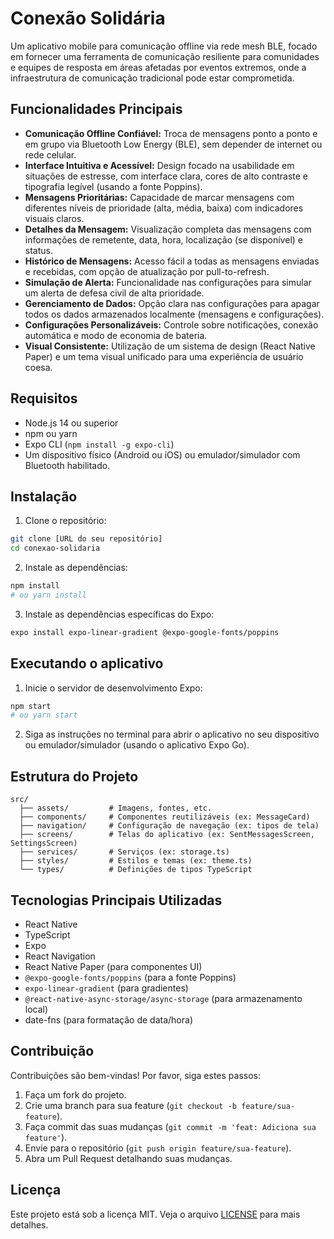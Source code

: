 # Conexão Solidária

Um aplicativo mobile para comunicação offline via rede mesh BLE, focado em fornecer uma ferramenta de comunicação resiliente para comunidades e equipes de resposta em áreas afetadas por eventos extremos, onde a infraestrutura de comunicação tradicional pode estar comprometida.

## Funcionalidades Principais

- **Comunicação Offline Confiável:** Troca de mensagens ponto a ponto e em grupo via Bluetooth Low Energy (BLE), sem depender de internet ou rede celular.
- **Interface Intuitiva e Acessível:** Design focado na usabilidade em situações de estresse, com interface clara, cores de alto contraste e tipografia legível (usando a fonte Poppins).
- **Mensagens Prioritárias:** Capacidade de marcar mensagens com diferentes níveis de prioridade (alta, média, baixa) com indicadores visuais claros.
- **Detalhes da Mensagem:** Visualização completa das mensagens com informações de remetente, data, hora, localização (se disponível) e status.
- **Histórico de Mensagens:** Acesso fácil a todas as mensagens enviadas e recebidas, com opção de atualização por pull-to-refresh.
- **Simulação de Alerta:** Funcionalidade nas configurações para simular um alerta de defesa civil de alta prioridade.
- **Gerenciamento de Dados:** Opção clara nas configurações para apagar todos os dados armazenados localmente (mensagens e configurações).
- **Configurações Personalizáveis:** Controle sobre notificações, conexão automática e modo de economia de bateria.
- **Visual Consistente:** Utilização de um sistema de design (React Native Paper) e um tema visual unificado para uma experiência de usuário coesa.

## Requisitos

- Node.js 14 ou superior
- npm ou yarn
- Expo CLI (`npm install -g expo-cli`)
- Um dispositivo físico (Android ou iOS) ou emulador/simulador com Bluetooth habilitado.

## Instalação

1. Clone o repositório:
```bash
git clone [URL do seu repositório]
cd conexao-solidaria
```

2. Instale as dependências:
```bash
npm install
# ou yarn install
```

3. Instale as dependências específicas do Expo:
```bash
expo install expo-linear-gradient @expo-google-fonts/poppins
```

## Executando o aplicativo

1. Inicie o servidor de desenvolvimento Expo:
```bash
npm start
# ou yarn start
```

2. Siga as instruções no terminal para abrir o aplicativo no seu dispositivo ou emulador/simulador (usando o aplicativo Expo Go).

## Estrutura do Projeto

```
src/
  ├── assets/         # Imagens, fontes, etc.
  ├── components/     # Componentes reutilizáveis (ex: MessageCard)
  ├── navigation/     # Configuração de navegação (ex: tipos de tela)
  ├── screens/        # Telas do aplicativo (ex: SentMessagesScreen, SettingsScreen)
  ├── services/       # Serviços (ex: storage.ts)
  ├── styles/         # Estilos e temas (ex: theme.ts)
  └── types/          # Definições de tipos TypeScript
```

## Tecnologias Principais Utilizadas

- React Native
- TypeScript
- Expo
- React Navigation
- React Native Paper (para componentes UI)
- `@expo-google-fonts/poppins` (para a fonte Poppins)
- `expo-linear-gradient` (para gradientes)
- `@react-native-async-storage/async-storage` (para armazenamento local)
- date-fns (para formatação de data/hora)

## Contribuição

Contribuições são bem-vindas! Por favor, siga estes passos:

1. Faça um fork do projeto.
2. Crie uma branch para sua feature (`git checkout -b feature/sua-feature`).
3. Faça commit das suas mudanças (`git commit -m 'feat: Adiciona sua feature'`).
4. Envie para o repositório (`git push origin feature/sua-feature`).
5. Abra um Pull Request detalhando suas mudanças.

## Licença

Este projeto está sob a licença MIT. Veja o arquivo [LICENSE](LICENSE) para mais detalhes. 